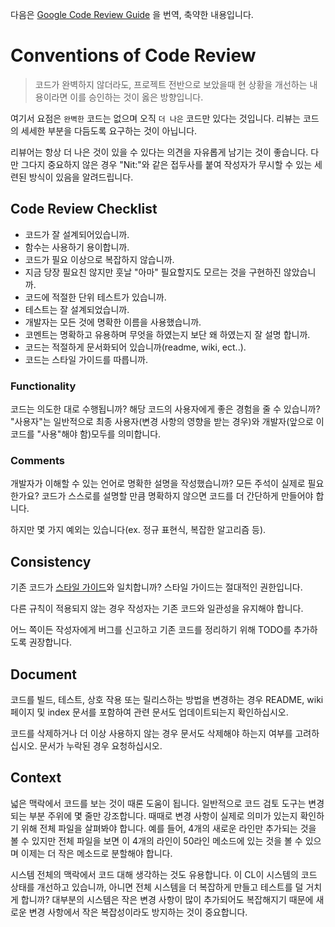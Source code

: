 다음은 [Google Code Review Guide](https://google.github.io/eng-practices/review/) 을 번역, 축약한 내용입니다.

# Conventions of Code Review
> 코드가 완벽하지 않더라도, 프로젝트 전반으로 보았을때 현 상황을 개선하는 내용이라면 이를 승인하는 것이 옳은 방향입니다.

여기서 요점은 `완벽한` 코드는 없으며 오직 `더 나은` 코드만 있다는 것입니다. 리뷰는 코드의 세세한 부분을 다듬도록 요구하는 것이 아닙니다.

리뷰어는 항상 더 나은 것이 있을 수 있다는 의견을 자유롭게 남기는 것이 좋습니다. 다만 그다지 중요하지 않은 경우 "Nit:"와 같은 접두사를 붙여 작성자가 무시할 수 있는 세련된 방식이 있음을 알려드립니다.


## Code Review Checklist

* 코드가 잘 설계되어있습니까.
* 함수는 사용하기 용이합니까.
* 코드가 필요 이상으로 복잡하지 않습니까.
* 지금 당장 필요친 않지만 훗날 "아마" 필요할지도 모르는 것을 구현하진 않았습니까.
* 코드에 적절한 단위 테스트가 있습니까.
* 테스트는 잘 설계되었습니까.
* 개발자는 모든 것에 명확한 이름을 사용했습니까.
* 코멘트는 명확하고 유용하며 무엇을 하였는지 보단 왜 하였는지 잘 설명 합니까.
* 코드는 적절하게 문서화되어 있습니까(readme, wiki, ect..).
* 코드는 스타일 가이드를 따릅니까.

### Functionality
코드는 의도한 대로 수행됩니까? 해당 코드의 사용자에게 좋은 경험을 줄 수 있습니까? "사용자"는 일반적으로 최종 사용자(변경 사항의 영향을 받는 경우)와 개발자(앞으로 이 코드를 "사용"해야 함)모두를 의미합니다.

### Comments
개발자가 이해할 수 있는 언어로 명확한 설명을 작성했습니까? 모든 주석이 실제로 필요한가요? 코드가 스스로를 설명할 만큼 명확하지 않으면 코드를 더 간단하게 만들어야 합니다.

하지만 몇 가지 예외는 있습니다(ex. 정규 표현식, 복잡한 알고리즘 등).

## Consistency
기존 코드가 [스타일 가이드](Coding-Conventions.md)와 일치합니까? 스타일 가이드는 절대적인 권한입니다. 

다른 규칙이 적용되지 않는 경우 작성자는 기존 코드와 일관성을 유지해야 합니다.

어느 쪽이든 작성자에게 버그를 신고하고 기존 코드를 정리하기 위해 TODO를 추가하도록 권장합니다.


## Document
코드를 빌드, 테스트, 상호 작용 또는 릴리스하는 방법을 변경하는 경우 README, wiki 페이지 및 index 문서를 포함하여 관련 문서도 업데이트되는지 확인하십시오. 

코드를 삭제하거나 더 이상 사용하지 않는 경우 문서도 삭제해야 하는지 여부를 고려하십시오. 문서가 누락된 경우 요청하십시오.



## Context
넓은 맥락에서 코드를 보는 것이 때론 도움이 됩니다. 일반적으로 코드 검토 도구는 변경되는 부분 주위에 몇 줄만 강조합니다. 때때로 변경 사항이 실제로 의미가 있는지 확인하기 위해 전체 파일을 살펴봐야 합니다. 예를 들어, 4개의 새로운 라인만 추가되는 것을 볼 수 있지만 전체 파일을 보면 이 4개의 라인이 50라인 메소드에 있는 것을 볼 수 있으며 이제는 더 작은 메소드로 분할해야 합니다.

시스템 전체의 맥락에서 코드 대해 생각하는 것도 유용합니다. 이 CL이 시스템의 코드 상태를 개선하고 있습니까, 아니면 전체 시스템을 더 복잡하게 만들고 테스트를 덜 거치게 합니까? 대부분의 시스템은 작은 변경 사항이 많이 추가되어도 복잡해지기 때문에 새로운 변경 사항에서 작은 복잡성이라도 방지하는 것이 중요합니다.

